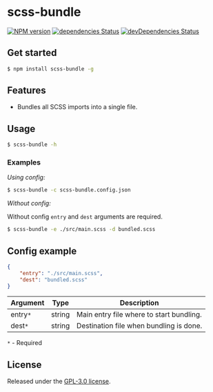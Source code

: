 scss-bundle
===========
[![NPM version](http://img.shields.io/npm/v/scss-bundle.svg)](https://www.npmjs.com/package/scss-bundle) [![dependencies Status](https://david-dm.org/quatrocode/scss-bundle/status.svg)](https://david-dm.org/quatrocode/scss-bundle) [![devDependencies Status](https://david-dm.org/quatrocode/scss-bundle/dev-status.svg)](https://david-dm.org/quatrocode/scss-bundle?type=dev)

## Get started
```sh
$ npm install scss-bundle -g
```

## Features
- Bundles all SCSS imports into a single file.

## Usage
```sh
$ scss-bundle -h
```

### Examples
_Using config:_
```sh
$ scss-bundle -c scss-bundle.config.json
```
_Without config:_

Without config `entry` and `dest` arguments are required.
```sh
$ scss-bundle -e ./src/main.scss -d bundled.scss
```

## Config example
```json
{
    "entry": "./src/main.scss",
    "dest": "bundled.scss"
}
```

| Argument | Type   | Description                              |
|----------|--------|------------------------------------------|
| entry`*` | string | Main entry file where to start bundling. |
| dest`*`  | string | Destination file when bundling is done.  |

`*` - Required

## License
Released under the [GPL-3.0 license](LICENSE).
